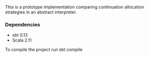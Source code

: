 This is a prototype implementation comparing continuation allocation strategies in an abstract interpreter.

### Dependencies ###

* sbt 0.13
* Scala 2.11

To compile the project run sbt compile